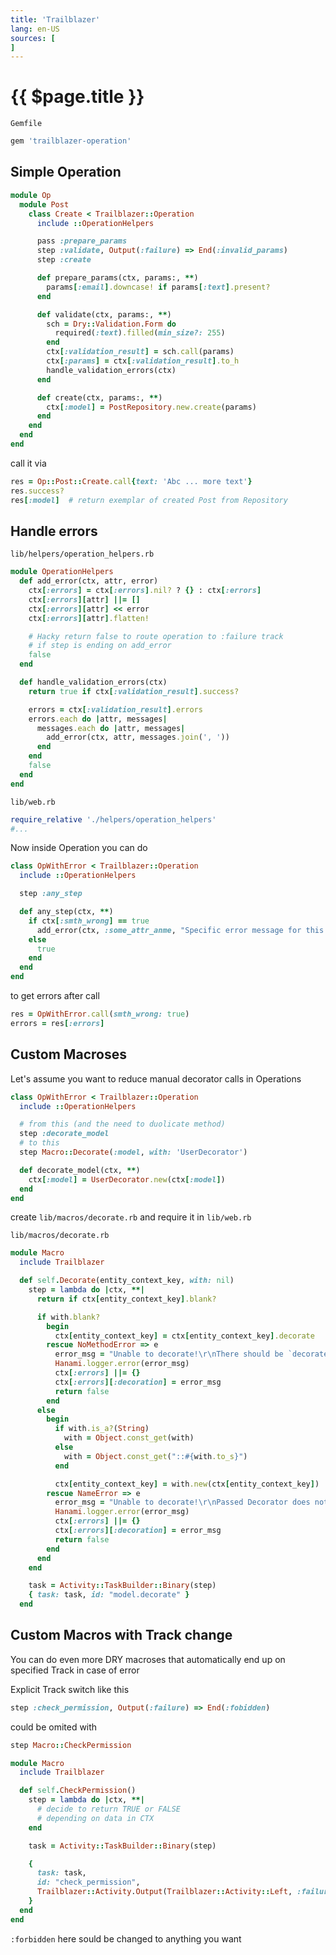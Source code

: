 ```yaml
---
title: 'Trailblazer'
lang: en-US
sources: [
]
---
```


# {{ $page.title }} <Badge text="Hanami: 1.x"/>

`Gemfile`
```ruby
gem 'trailblazer-operation'
```

## Simple Operation

```ruby
module Op
  module Post
    class Create < Trailblazer::Operation
      include ::OperationHelpers

      pass :prepare_params
      step :validate, Output(:failure) => End(:invalid_params)
      step :create

      def prepare_params(ctx, params:, **)
        params[:email].downcase! if params[:text].present?
      end

      def validate(ctx, params:, **)
        sch = Dry::Validation.Form do
          required(:text).filled(min_size?: 255)
        end
        ctx[:validation_result] = sch.call(params)
        ctx[:params] = ctx[:validation_result].to_h
        handle_validation_errors(ctx)
      end

      def create(ctx, params:, **)
        ctx[:model] = PostRepository.new.create(params)
      end
    end
  end
end
```

call it via

```ruby
res = Op::Post::Create.call{text: 'Abc ... more text'}
res.success?
res[:model]  # return exemplar of created Post from Repository
```

## Handle errors

`lib/helpers/operation_helpers.rb`

```ruby {2}
module OperationHelpers
  def add_error(ctx, attr, error)
    ctx[:errors] = ctx[:errors].nil? ? {} : ctx[:errors]
    ctx[:errors][attr] ||= []
    ctx[:errors][attr] << error
    ctx[:errors][attr].flatten!

    # Hacky return false to route operation to :failure track
    # if step is ending on add_error
    false
  end

  def handle_validation_errors(ctx)
    return true if ctx[:validation_result].success?

    errors = ctx[:validation_result].errors
    errors.each do |attr, messages|
      messages.each do |attr, messages|
        add_error(ctx, attr, messages.join(', '))
      end
    end
    false
  end
end
```

`lib/web.rb`
```ruby
require_relative './helpers/operation_helpers'
#...
```

Now inside Operation you can do

```ruby {2,8}
class OpWithError < Trailblazer::Operation
  include ::OperationHelpers

  step :any_step

  def any_step(ctx, **)
    if ctx[:smth_wrong] == true
      add_error(ctx, :some_attr_anme, "Specific error message for this error")
    else
      true
    end
  end
end
```

to get errors after call

```ruby {2}
res = OpWithError.call(smth_wrong: true)
errors = res[:errors]
```

## Custom Macroses

Let's assume you want to reduce manual decorator calls in Operations

```ruby {2,7,9}
class OpWithError < Trailblazer::Operation
  include ::OperationHelpers

  # from this (and the need to duolicate method)
  step :decorate_model
  # to this
  step Macro::Decorate(:model, with: 'UserDecorator')

  def decorate_model(ctx, **)
    ctx[:model] = UserDecorator.new(ctx[:model])
  end
end
```

create `lib/macros/decorate.rb` and require it in `lib/web.rb`

`lib/macros/decorate.rb`
```ruby {5,37,38}
module Macro
  include Trailblazer

  def self.Decorate(entity_context_key, with: nil)
    step = lambda do |ctx, **|
      return if ctx[entity_context_key].blank?

      if with.blank?
        begin
          ctx[entity_context_key] = ctx[entity_context_key].decorate
        rescue NoMethodError => e
          error_msg = "Unable to decorate!\r\nThere should be `decorate` method on decorable or Decorator class passed"
          Hanami.logger.error(error_msg)
          ctx[:errors] ||= {}
          ctx[:errors][:decoration] = error_msg
          return false
        end
      else
        begin
          if with.is_a?(String)
            with = Object.const_get(with)
          else
            with = Object.const_get("::#{with.to_s}")
          end

          ctx[entity_context_key] = with.new(ctx[entity_context_key])
        rescue NameError => e
          error_msg = "Unable to decorate!\r\nPassed Decorator does not exist."
          Hanami.logger.error(error_msg)
          ctx[:errors] ||= {}
          ctx[:errors][:decoration] = error_msg
          return false
        end
      end
    end

    task = Activity::TaskBuilder::Binary(step)
    { task: task, id: "model.decorate" }
  end
```

## Custom Macros with Track change

You can do even more DRY macroses that automatically end up on specified Track in case of error

Explicit Track switch like this

```ruby
step :check_permission, Output(:failure) => End(:fobidden)
```

could be omited with

```ruby
step Macro::CheckPermission
```

```ruby {15}
module Macro
  include Trailblazer

  def self.CheckPermission()
    step = lambda do |ctx, **|
      # decide to return TRUE or FALSE
      # depending on data in CTX
    end

    task = Activity::TaskBuilder::Binary(step)

    {
      task: task,
      id: "check_permission",
      Trailblazer::Activity.Output(Trailblazer::Activity::Left, :failure) => Trailblazer::Activity.End(:forbidden)
    }
  end
end
```

`:forbidden` here sould be changed to anything you want
